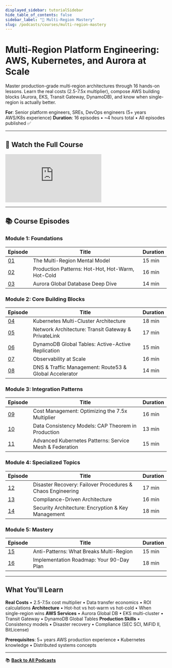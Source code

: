 ```yaml
---
displayed_sidebar: tutorialSidebar
hide_table_of_contents: false
sidebar_label: "📖 Multi-Region Mastery"
slug: /podcasts/courses/multi-region-mastery
---
```


# Multi-Region Platform Engineering: AWS, Kubernetes, and Aurora at Scale

<GitHubButtons />

Master production-grade multi-region architectures through 16 hands-on lessons. Learn the real costs (2.5-7.5x multiplier), compose AWS building blocks (Aurora, EKS, Transit Gateway, DynamoDB), and know when single-region is actually better.

**For**: Senior platform engineers, SREs, DevOps engineers (5+ years AWS/K8s experience)
**Duration**: 16 episodes • ~4 hours total • All episodes published ✅

---

## 🎥 Watch the Full Course

<div style={{position: 'relative', paddingBottom: '56.25%', height: 0, margin: '2rem 0'}}>
  <iframe
    style={{position: 'absolute', top: 0, left: 0, width: '100%', height: '100%'}}
    src="https://www.youtube.com/embed/videoseries?list=PLIjf2e3L8dZxgOr4Equjl_YwMKXTQKCM"
    title="Multi-Region Platform Engineering Course Playlist"
    frameborder="0"
    allow="accelerometer; autoplay; clipboard-write; encrypted-media; gyroscope; picture-in-picture; web-share"
    allowfullscreen>
  </iframe>
</div>

<PodcastSubscribeButtons />

---

## 📚 Course Episodes

### Module 1: Foundations

| Episode | Title | Duration |
|---------|-------|----------|
| [01](/podcasts/courses/multi-region-mastery/lesson-01) | The Multi-Region Mental Model | 15 min |
| [02](/podcasts/courses/multi-region-mastery/lesson-02) | Production Patterns: Hot-Hot, Hot-Warm, Hot-Cold | 16 min |
| [03](/podcasts/courses/multi-region-mastery/lesson-03) | Aurora Global Database Deep Dive | 14 min |

### Module 2: Core Building Blocks

| Episode | Title | Duration |
|---------|-------|----------|
| [04](/podcasts/courses/multi-region-mastery/lesson-04) | Kubernetes Multi-Cluster Architecture | 18 min |
| [05](/podcasts/courses/multi-region-mastery/lesson-05) | Network Architecture: Transit Gateway & PrivateLink | 17 min |
| [06](/podcasts/courses/multi-region-mastery/lesson-06) | DynamoDB Global Tables: Active-Active Replication | 15 min |
| [07](/podcasts/courses/multi-region-mastery/lesson-07) | Observability at Scale | 16 min |
| [08](/podcasts/courses/multi-region-mastery/lesson-08) | DNS & Traffic Management: Route53 & Global Accelerator | 14 min |

### Module 3: Integration Patterns

| Episode | Title | Duration |
|---------|-------|----------|
| [09](/podcasts/courses/multi-region-mastery/lesson-09) | Cost Management: Optimizing the 7.5x Multiplier | 16 min |
| [10](/podcasts/courses/multi-region-mastery/lesson-10) | Data Consistency Models: CAP Theorem in Production | 13 min |
| [11](/podcasts/courses/multi-region-mastery/lesson-11) | Advanced Kubernetes Patterns: Service Mesh & Federation | 15 min |

### Module 4: Specialized Topics

| Episode | Title | Duration |
|---------|-------|----------|
| [12](/podcasts/courses/multi-region-mastery/lesson-12) | Disaster Recovery: Failover Procedures & Chaos Engineering | 17 min |
| [13](/podcasts/courses/multi-region-mastery/lesson-13) | Compliance-Driven Architecture | 16 min |
| [14](/podcasts/courses/multi-region-mastery/lesson-14) | Security Architecture: Encryption & Key Management | 18 min |

### Module 5: Mastery

| Episode | Title | Duration |
|---------|-------|----------|
| [15](/podcasts/courses/multi-region-mastery/lesson-15) | Anti-Patterns: What Breaks Multi-Region | 15 min |
| [16](/podcasts/courses/multi-region-mastery/lesson-16) | Implementation Roadmap: Your 90-Day Plan | 18 min |

---

## What You'll Learn

**Real Costs** • 2.5-7.5x cost multiplier • Data transfer economics • ROI calculations
**Architecture** • Hot-hot vs hot-warm vs hot-cold • When single-region wins
**AWS Services** • Aurora Global DB • EKS multi-cluster • Transit Gateway • DynamoDB Global Tables
**Production Skills** • Consistency models • Disaster recovery • Compliance (SEC SCI, MiFID II, BitLicense)

**Prerequisites**: 5+ years AWS production experience • Kubernetes knowledge • Distributed systems concepts

---

📚 **[Back to All Podcasts](/podcasts)**
